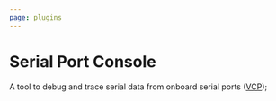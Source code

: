 ```yaml
---
page: plugins
---
```


# Serial Port Console

A tool to debug and trace serial data from onboard serial ports ([VCP](/fw));
